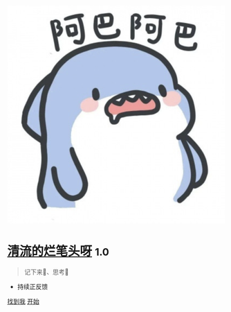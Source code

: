 ![logo](_media/avatar.png ':size=100x100')

# [清流的烂笔头呀](http://iosoon.cn/#/?id=清流的小本本) <small>1.0</small>

> 记下来📒、思考🤔

- 持续正反馈

[找到我](https://github.com/soonio)
[开始](#清流的小本本)
